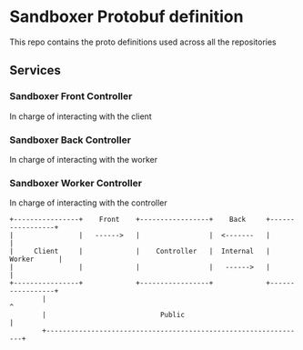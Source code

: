 # Sandboxer Protobuf definition
This repo contains the proto definitions used across all the repositories

## Services

### Sandboxer Front Controller
In charge of interacting with the client

### Sandboxer Back Controller
In charge of interacting with the worker

### Sandboxer Worker Controller
In charge of interacting with the controller


```
+----------------+    Front    +-----------------+    Back     +-----------------+
|                |   ------>   |                 |  <-------   |                 |
|     Client     |             |    Controller   |  Internal   |     Worker      |
|                |             |                 |   ------>   |                 |
+----------------+             +-----------------+             +-----------------+
        |                                                                ^
        |                            Public                              |
        +----------------------------------------------------------------+
```


